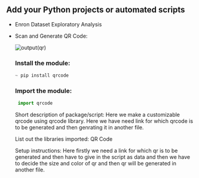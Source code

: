 ## Add your Python projects or automated scripts 
- Enron Dataset Exploratory Analysis
- Scan and Generate QR Code:

  ![output(qr)](https://user-images.githubusercontent.com/69134468/135604250-5a78831c-ff93-41bc-a790-eaa5764a9aae.png)

  ### Install the module:
  ```python
  ~ pip install qrcode
  ```             
  ### Import the module:
  ```python
   import qrcode
  ```
  Short description of package/script: Here we make a customizable qrcode using qrcode library. Here we have need link for which qrcode is to be generated and then genrating it in another file.

  List out the libraries imported: QR Code

  Setup instructions: Here firstly we need a link for which qr is to be generated and then have to give in the script as data and then we have to decide the size and color of qr
  and then qr will be generated in another file.



